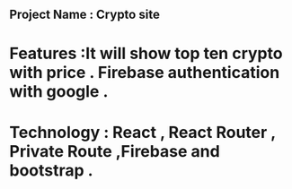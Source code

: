 ## Project Name : Crypto site
# Features :It will show top ten crypto with price . Firebase authentication with google .

# Technology : React , React Router , Private Route ,Firebase and bootstrap .